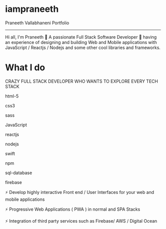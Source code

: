 # iampraneeth
Praneeth Vallabhaneni Portfolio 

--------------

Hi all, I'm Praneeth 👋
A passionate Full Stack Software Developer 🚀 having an experience of designing and building Web and Mobile applications with JavaScript / Reactjs / Nodejs and some other cool libraries and frameworks.

# What I do

CRAZY FULL STACK DEVELOPER WHO WANTS TO EXPLORE EVERY TECH STACK

html-5

css3

sass

JavaScript

reactjs

nodejs

swift

npm

sql-database

firebase

⚡ Develop highly interactive Front end / User Interfaces for your web and mobile applications

⚡ Progressive Web Applications ( PWA ) in normal and SPA Stacks

⚡ Integration of third party services such as Firebase/ AWS / Digital Ocean
